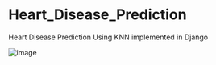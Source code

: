 # Heart_Disease_Prediction
Heart Disease Prediction Using KNN implemented in Django

![image](https://user-images.githubusercontent.com/53691701/155850277-b13b6f96-91db-4f1f-b43b-8687a0681a5e.png)


